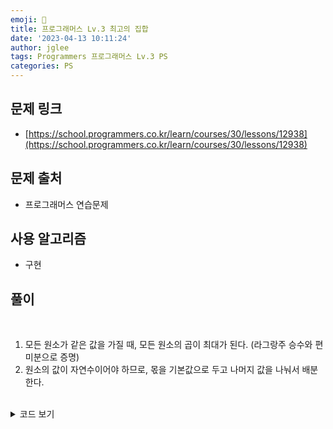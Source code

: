 ```yaml
---
emoji: 🧢
title: 프로그래머스 Lv.3 최고의 집합
date: '2023-04-13 10:11:24'
author: jglee
tags: Programmers 프로그래머스 Lv.3 PS
categories: PS
---
```


## 문제 링크

- [https://school.programmers.co.kr/learn/courses/30/lessons/12938](https://school.programmers.co.kr/learn/courses/30/lessons/12938)

## 문제 출처

- 프로그래머스 연습문제

## 사용 알고리즘

- 구현

## 풀이

<br/>

1. 모든 원소가 같은 값을 가질 때, 모든 원소의 곱이 최대가 된다. (라그랑주 승수와 편미분으로 증명)
2. 원소의 값이 자연수이어야 하므로, 몫을 기본값으로 두고 나머지 값을 나눠서 배분한다.

<br/>

<details>
<summary>코드 보기</summary>

```C
#include <bits/stdc++.h>

using namespace std;

vector<int> solution(int n, int s) {
    vector<int> answer;
    if(n > s) return {-1};

    int v = s/n;
    for(int i=0; i<n; i++) answer.push_back(v);

    s -= v*n;
    for(int i=0; i<s; i++) answer[n-i-1]++;

    return answer;
}
```

</details>

<br/>

```toc

```
